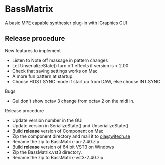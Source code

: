 # BassMatrix

A basic MPE capable synthesier plug-in with IGraphics GUI

## Release procedure

New features to implement

* Listen to Note off massage in pattern changes
* Let UnserializeState() turn off effects if version is < 2.00
* Check that saving settings works on Mac
* A more fun pattern at startup.
* Choose HOST SYNC mode if start up from DAW, else choose INT.SYNC

Bugs
* Gui don't show octav 3 change from octav 2 on the midi in.

Release procedure

* Update version number in the GUI
* Update version in SerializeState() and UnserializeState()
* Build **release** version of Component on Mac
* Zip the component directory and mail it to ola@witech.se
* Rename the zip to BassMatrix-au-2.40.zip
* Build **release** version of 64 bit VST3 on Windows
* Zip the BassMatrix.vst3 directory.
* Rename the zip to BassMatrix-vst3-2.40.zip
